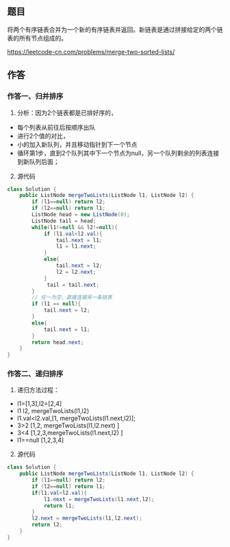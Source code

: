 ## 题目

将两个有序链表合并为一个新的有序链表并返回。新链表是通过拼接给定的两个链表的所有节点组成的。 

https://leetcode-cn.com/problems/merge-two-sorted-lists/

## 作答

### 作答一、归并排序

1. 分析：因为2个链表都是已排好序的，

- 每个列表从前往后按顺序出队
- 进行2个值的对比，
- 小的加入新队列，并且移动指针到下一个节点
- 循环第1步，直到2个队列其中下一个节点为null，另一个队列剩余的列表连接到新队列后面；

2. 源代码

```java
class Solution {
    public ListNode mergeTwoLists(ListNode l1, ListNode l2) {
        if (l1==null) return l2;
        if (l2==null) return l1;
        ListNode head = new ListNode(0);
        ListNode tail = head;
        while(l1!=null && l2!=null){
            if (l1.val<l2.val){
                tail.next = l1;               
                l1 = l1.next;
            }
            else{
                tail.next = l2;            
                l2 = l2.next;
            }
             tail = tail.next;
        }
        // 任一为空，直接连接另一条链表
        if (l1 == null){
            tail.next = l2;
        }
        else{
            tail.next = l1;
        }
        return head.next;
    }
}
```

### 作答二、递归排序

1. 递归方法过程：

- l1=[1,3],l2=[2,4]
- l1 l2, mergeTwoLists(l1,l2)
- l1.val<l2.val,[1, mergeTwoLists(l1.next,l2)]; 
- 3>2 [1,2, mergeTwoLists(l1,l2.next) ]
- 3<4 [1,2,3,mergeTwoLists(l1.next,l2) ]
- l1==null [1,2,3,4]

2. 源代码

```java
class Solution {
    public ListNode mergeTwoLists(ListNode l1, ListNode l2) {
        if (l1==null) return l2;
        if (l2==null) return l1;
        if(l1.val<l2.val){
            l1.next = mergeTwoLists(l1.next,l2);
            return l1;
        }
        l2.next = mergeTwoLists(l1,l2.next);
        return l2;
    }
}
```



